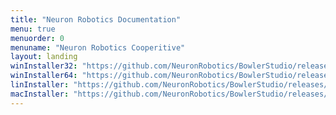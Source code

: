 ```yaml
---
title: "Neuron Robotics Documentation"
menu: true
menuorder: 0
menuname: "Neuron Robotics Cooperitive"
layout: landing
winInstaller32: "https://github.com/NeuronRobotics/BowlerStudio/releases/download/0.18.6/Windows-32-BowlerStudio-0.18.6.exe"
winInstaller64: "https://github.com/NeuronRobotics/BowlerStudio/releases/download/0.18.6/Windows-64-BowlerStudio-0.18.6.exe"
linInstaller: "https://github.com/NeuronRobotics/BowlerStudio/releases/download/0.18.6/Ubuntu-BowlerStudio-0.18.6.deb"
macInstaller: "https://github.com/NeuronRobotics/BowlerStudio/releases/download/0.18.6/MacOSX-BowlerStudio-0.18.6.zip"
---
```


